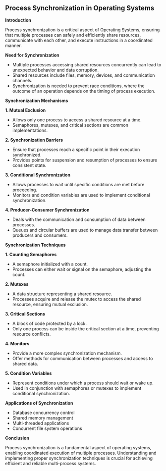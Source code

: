 ## Process Synchronization in Operating Systems

**Introduction**

Process synchronization is a critical aspect of Operating Systems, ensuring that multiple processes can safely and efficiently share resources, communicate with each other, and execute instructions in a coordinated manner. 


**Need for Synchronization**

- Multiple processes accessing shared resources concurrently can lead to unexpected behavior and data corruption.
- Shared resources include files, memory, devices, and communication channels.
- Synchronization is needed to prevent race conditions, where the outcome of an operation depends on the timing of process execution.


**Synchronization Mechanisms**

**1. Mutual Exclusion**

- Allows only one process to access a shared resource at a time.
- Semaphores, mutexes, and critical sections are common implementations.


**2. Synchronization Barriers**

- Ensure that processes reach a specific point in their execution synchronized.
- Provides points for suspension and resumption of processes to ensure consistent state.


**3. Conditional Synchronization**

- Allows processes to wait until specific conditions are met before proceeding.
- Monitors and condition variables are used to implement conditional synchronization.


**4. Producer-Consumer Synchronization**

- Deals with the communication and consumption of data between processes.
- Queues and circular buffers are used to manage data transfer between producers and consumers.


**Synchronization Techniques**

**1. Counting Semaphores**

- A semaphore initialized with a count.
- Processes can either wait or signal on the semaphore, adjusting the count.


**2. Mutexes**

- A data structure representing a shared resource.
- Processes acquire and release the mutex to access the shared resource, ensuring mutual exclusion.


**3. Critical Sections**

- A block of code protected by a lock.
- Only one process can be inside the critical section at a time, preventing resource conflicts.


**4. Monitors**

- Provide a more complex synchronization mechanism.
- Offer methods for communication between processes and access to shared data.


**5. Condition Variables**

- Represent conditions under which a process should wait or wake up.
- Used in conjunction with semaphores or mutexes to implement conditional synchronization.


**Applications of Synchronization**

- Database concurrency control
- Shared memory management
- Multi-threaded applications
- Concurrent file system operations


**Conclusion**

Process synchronization is a fundamental aspect of operating systems, enabling coordinated execution of multiple processes. Understanding and implementing proper synchronization techniques is crucial for achieving efficient and reliable multi-process systems.